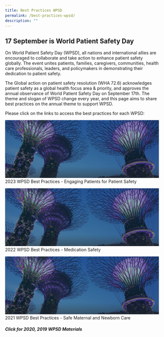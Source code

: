 ```yaml
---
title: Best Practices WPSD
permalink: /best-practices-wpsd/
description: ""
---
```

17 September is World Patient Safety Day
-------------------------------
On World Patient Safety Day (WPSD), all nations and international allies are encouraged to collaborate and take action to enhance patient safety globally. The event unites patients, families, caregivers, communities, health care professionals, leaders, and policymakers in demonstrating their dedication to patient safety.

The Global action on patient safety resolution (WHA 72.6) acknowledges patient safety as a global health focus area & priority, and approves the annual observance of World Patient Safety Day on September 17th. The theme and slogan of WPSD change every year, and this page aims to share best practices on the annual theme to support WPSD.

Please click on the links to access the best practices for each WPSD:

![](/images/hero-banner.png)
2023 WPSD Best Practices - Engaging Patients for Patient Safety 

![](/images/hero-banner.png)
2022 WPSD Best Practices - Medication Safety

![](/images/hero-banner.png)
2021 WPSD Best Practices - Safe Maternal and Newborn Care

#####  **Click for 2020, 2019 WPSD Materials**
